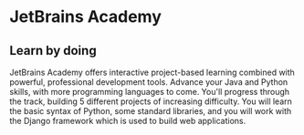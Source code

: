 # JetBrains Academy
## Learn by doing

JetBrains Academy offers interactive project-based learning combined with powerful, professional development tools. Advance your Java and Python skills, with more programming languages to come.
You'll progress through the track, building 5 different projects of increasing difficulty. You will learn the basic syntax of Python, some standard libraries, and you will work with the Django framework which is used to build web applications.
